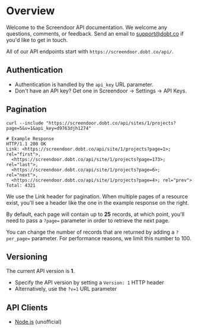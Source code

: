 # Overview

Welcome to the Screendoor API documentation. We welcome any questions, comments,
or feedback. Send an email to [support@dobt.co](mailto:support@dobt.co) if you'd like to get in touch.

All of our API endpoints start with `https://screendoor.dobt.co/api/`.

## Authentication

- Authentication is handled by the `api_key` URL parameter.
- Don't have an API key? Get one in Screendoor -> Settings -> API Keys.

## Pagination

```shell
curl --include "https://screendoor.dobt.co/api/sites/1/projects?page=5&v=1&api_key=d9763djh1274"

# Example Response
HTTP/1.1 200 OK
Link: <https://screendoor.dobt.co/api/site/1/projects?page=1>; rel="first">,
  <https://screendoor.dobt.co/api/site/1/projects?page=173>; rel="last">,
  <https://screendoor.dobt.co/api/site/1/projects?page=6>; rel="next">,
  <https://screendoor.dobt.co/api/site/1/projects?page=4>; rel="prev">
Total: 4321
```

We use the Link header for pagination. When multiple pages of a resource exist, you'll see a header like the one in the example response on the right.

By default, each page will contain up to **25** records, at which point, you'll need to pass a `?page=` parameter in order to retrieve the next page.

You can change the number of records that are returned by adding a `?per_page=` parameter. For performance reasons, we limit this number to 100.

## Versioning

The current API version is **1**.

- Specify the API version by setting a `Version: 1` HTTP header
- Alternatively, use the `?v=1` URL parameter

## API Clients

- [Node.js](https://www.npmjs.com/package/screendoor-api-node) (unofficial)

